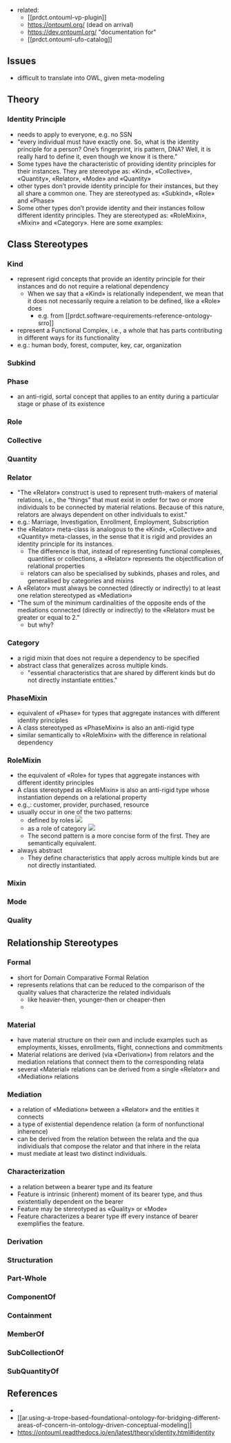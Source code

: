 
- related: 
  - [[prdct.ontouml-vp-plugin]] 
  - https://ontouml.org/ (dead on arrival)
  - https://dev.ontouml.org/ "documentation for"
  - [[prdct.ontouml-ufo-catalog]]

## Issues

- difficult to translate into OWL, given meta-modeling

## Theory

### Identity Principle

- needs to apply to everyone, e.g. no SSN
- "every individual must have exactly one. So, what is the identity principle for a person? One’s fingerprint, iris pattern, DNA? Well, it is really hard to define it, even though we know it is there."
- Some types have the characteristic of providing identity principles for their instances. They are stereotype as: «Kind», «Collective», «Quantity», «Relator», «Mode» and «Quantity»
- other types don’t provide identity principle for their instances, but they all share a common one. They are stereotyped as: «Subkind», «Role» and «Phase»
- Some other types don’t provide identity and their instances follow different identity principles. They are stereotyped as: «RoleMixin», «Mixin» and «Category». Here are some examples:



## Class Stereotypes

### Kind

- represent rigid concepts that provide an identity principle for their instances and do not require a relational dependency
  - When we say that a «Kind» is relationally independent, we mean that it does not necessarily require a relation to be defined, like a «Role» does
    - e.g. from [[prdct.software-requirements-reference-ontology-srro]]
- represent a Functional Complex, i.e., a whole that has parts contributing in different ways for its functionality
- e.g.: human body, forest, computer, key, car, organization

### Subkind


### Phase

- an anti-rigid, sortal concept that applies to an entity during a particular stage or phase of its existence

### Role


### Collective


### Quantity


### Relator

- "The «Relator» construct is used to represent truth-makers of material relations, i.e., the “things” that must exist in order for two or more individuals to be connected by material relations. Because of this nature, relators are always dependent on other individuals to exist."
- e.g.: Marriage, Investigation, Enrollment, Employment, Subscription
- the «Relator» meta-class is analogous to the «Kind», «Collective» and «Quantity» meta-classes, in the sense that it is rigid and provides an identity principle for its instances.
  - The difference is that, instead of representing functional complexes, quantities or collections, a «Relator» represents the objectification of relational properties
  - relators can also be specialised by subkinds, phases and roles, and generalised by categories and mixins
- A «Relator» must always be connected (directly or indirectly) to at least one relation stereotyped as «Mediation»
- "The sum of the minimum cardinalities of the opposite ends of the mediations connected (directly or indirectly) to the «Relator» must be greater or equal to 2."
  - but why?



### Category

- a rigid mixin that does not require a dependency to be specified
- abstract class that generalizes across multiple kinds.
  - "essential characteristics that are shared by different kinds but do not directly instantiate entities."

### PhaseMixin

- equivalent of «Phase» for types that aggregate instances with different identity principles
- A class stereotyped as «PhaseMixin» is also an anti-rigid type
- similar semantically to «RoleMixin» with the difference in relational dependency

### RoleMixin

- the equivalent of «Role» for types that aggregate instances with different identity principles
- A class stereotyped as «RoleMixin» is also an anti-rigid type whose instantiation depends on a relational property
- e.g.,: customer, provider, purchased, resource
- usually occur in one of the two patterns:
  - defined by roles
  ![](/assets/images/2024-08-28-13-28-32.png)
  - as a role of category
  ![](/assets/images/2024-08-28-13-29-24.png)
  - The second pattern is a more concise form of the first. They are semantically equivalent.
- always abstract
  - They define characteristics that apply across multiple kinds but are not directly instantiated.

### Mixin


### Mode


### Quality



## Relationship Stereotypes

### Formal

- short for Domain Comparative Formal Relation
- represents relations that can be reduced to the comparison of the quality values that characterize the related individuals
  - like heavier-then, younger-then or cheaper-then
  - 

### Material

- have material structure on their own and include examples such as employments, kisses, enrollments, flight, connections and commitments
- Material relations are derived (via «Derivation») from relators and the mediation relations that connect them to the corresponding relata
- several «Material» relations can be derived from a single «Relator» and «Mediation» relations

### Mediation

- a relation of «Mediation» between a «Relator» and the entities it connects
- a type of existential dependence relation (a form of nonfunctional inherence)
- can be derived from the relation between the relata and the qua individiuals that compose the relator and that inhere in the relata
- must mediate at least two distinct individuals.

### Characterization

- a relation between a bearer type and its feature
- Feature is intrinsic (inherent) moment of its bearer type, and thus existentially dependent on the bearer
- Feature may be stereotyped as «Quality» or «Mode»
- Feature characterizes a bearer type iff every instance of bearer exemplifies the feature.

### Derivation


### Structuration


### Part-Whole


### ComponentOf


### Containment


### MemberOf


### SubCollectionOf


### SubQuantityOf




## References

- [^1]: https://ontouml.readthedocs.io/en/latest/classes/sortals/relator/index.html
- [[ar.using-a-trope-based-foundational-ontology-for-bridging-different-areas-of-concern-in-ontology-driven-conceptual-modeling]]
- https://ontouml.readthedocs.io/en/latest/theory/identity.html#identity